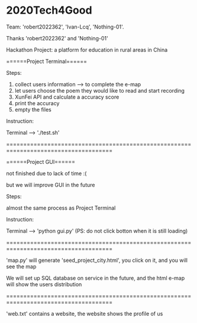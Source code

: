 # 2020Tech4Good
Team: 'robert2022362', 'Ivan-Lcq', 'Nothing-01'.

Thanks 'robert2022362' and 'Nothing-01'

Hackathon Project: a platform for education in rural areas in China


======Project Terminal======

Steps:
  1. collect users information --> to complete the e-map
  2. let users choose the poem they would like to read and start recording
  3. XunFei API and calculate a accuracy score
  4. print the accuracy
  5. empty the files

Instruction:

  Terminal --> './test.sh'


=====================================================================================



======Project GUI======

not finished due to lack of time :(

but we will improve GUI in the future

Steps:

  almost the same process as Project Terminal
 
Instruction:

  Terminal --> 'python gui.py' (PS: do not click botton when it is still loading)



=====================================================================================



'map.py' will generate 'seed_project_city.html', you click on it, and you will see the map




We will set up SQL database on service in the future, and the html e-map will show the users distribution



=====================================================================================



'web.txt' contains a website, the website shows the profile of us
